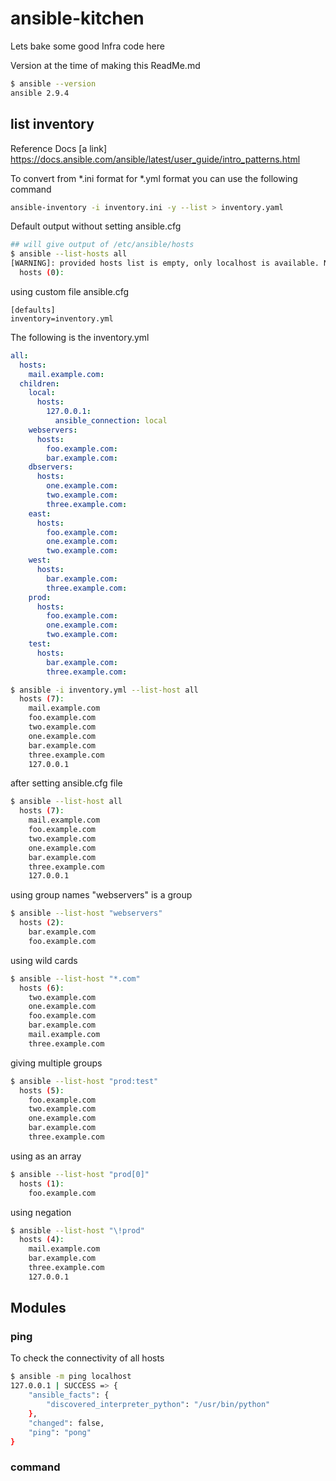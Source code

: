 # ansible-kitchen
Lets bake some good Infra code here

Version at the time of making this ReadMe.md
```bash
$ ansible --version
ansible 2.9.4
```


## list inventory
Reference Docs
[a link] https://docs.ansible.com/ansible/latest/user_guide/intro_patterns.html

To convert from *.ini format for *.yml format you can use the following command
```bash
ansible-inventory -i inventory.ini -y --list > inventory.yaml
```

Default output without setting ansible.cfg
```bash
## will give output of /etc/ansible/hosts
$ ansible --list-hosts all
[WARNING]: provided hosts list is empty, only localhost is available. Note that the implicit localhost does not match 'all'
  hosts (0):
```

using custom file ansible.cfg
```buildoutcfg
[defaults]
inventory=inventory.yml
```

The following is the inventory.yml
```yaml
all:
  hosts:
    mail.example.com:
  children:
    local:
      hosts:
        127.0.0.1:
          ansible_connection: local
    webservers:
      hosts:
        foo.example.com:
        bar.example.com:
    dbservers:
      hosts:
        one.example.com:
        two.example.com:
        three.example.com:
    east:
      hosts:
        foo.example.com:
        one.example.com:
        two.example.com:
    west:
      hosts:
        bar.example.com:
        three.example.com:
    prod:
      hosts:
        foo.example.com:
        one.example.com:
        two.example.com:
    test:
      hosts:
        bar.example.com:
        three.example.com:
```

```bash
$ ansible -i inventory.yml --list-host all
  hosts (7):
    mail.example.com
    foo.example.com
    two.example.com
    one.example.com
    bar.example.com
    three.example.com
    127.0.0.1
```

after setting ansible.cfg file
```bash
$ ansible --list-host all
  hosts (7):
    mail.example.com
    foo.example.com
    two.example.com
    one.example.com
    bar.example.com
    three.example.com
    127.0.0.1
```

using group names "webservers" is a group
```bash
$ ansible --list-host "webservers"
  hosts (2):
    bar.example.com
    foo.example.com
```

using wild cards
```bash
$ ansible --list-host "*.com"
  hosts (6):
    two.example.com
    one.example.com
    foo.example.com
    bar.example.com
    mail.example.com
    three.example.com
```

giving multiple groups
```bash
$ ansible --list-host "prod:test"
  hosts (5):
    foo.example.com
    two.example.com
    one.example.com
    bar.example.com
    three.example.com
```

using as an array
```bash
$ ansible --list-host "prod[0]"
  hosts (1):
    foo.example.com
```

using negation
```bash
$ ansible --list-host "\!prod"
  hosts (4):
    mail.example.com
    bar.example.com
    three.example.com
    127.0.0.1
```


## Modules

### ping

To check the connectivity of all hosts
```bash
$ ansible -m ping localhost
127.0.0.1 | SUCCESS => {
    "ansible_facts": {
        "discovered_interpreter_python": "/usr/bin/python"
    },
    "changed": false,
    "ping": "pong"
}
```

### command
```bash

```



